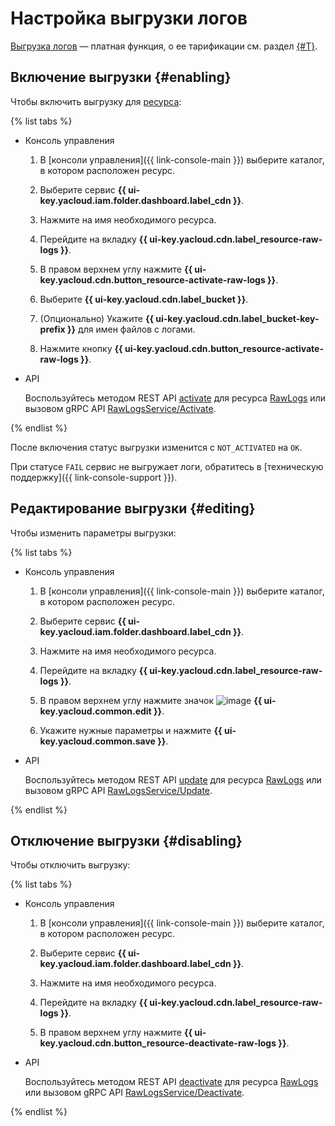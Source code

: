 # Настройка выгрузки логов

[Выгрузка логов](../../concepts/logs.md) — платная функция, о ее тарификации см. раздел [{#T}](../../pricing.md).

## Включение выгрузки {#enabling}

Чтобы включить выгрузку для [ресурса](../../concepts/resource.md):

{% list tabs %}

- Консоль управления
  
  1. В [консоли управления]({{ link-console-main }}) выберите каталог, в котором расположен ресурс.

  1. Выберите сервис **{{ ui-key.yacloud.iam.folder.dashboard.label_cdn }}**.

  1. Нажмите на имя необходимого ресурса.

  1. Перейдите на вкладку **{{ ui-key.yacloud.cdn.label_resource-raw-logs }}**.

  1. В правом верхнем углу нажмите **{{ ui-key.yacloud.cdn.button_resource-activate-raw-logs }}**.

  1. Выберите **{{ ui-key.yacloud.cdn.label_bucket }}**.

  1. (Опционально) Укажите **{{ ui-key.yacloud.cdn.label_bucket-key-prefix }}** для имен файлов с логами.

  1. Нажмите кнопку **{{ ui-key.yacloud.cdn.button_resource-activate-raw-logs }}**.

- API

  Воспользуйтесь методом REST API [activate](../../api-ref/RawLogs/activate.md) для ресурса [RawLogs](../../api-ref/RawLogs/index.md) или вызовом gRPC API [RawLogsService/Activate](../../api-ref/grpc/raw_logs_service.md#Activate).

{% endlist %}

После включения статус выгрузки изменится с `NOT_ACTIVATED`  на `OK`.

При статусе `FAIL` сервис не выгружает логи, обратитесь в [техническую поддержку]({{ link-console-support }}).

## Редактирование выгрузки {#editing}

Чтобы изменить параметры выгрузки:

{% list tabs %}

- Консоль управления
  
  1. В [консоли управления]({{ link-console-main }}) выберите каталог, в котором расположен ресурс.

  1. Выберите сервис **{{ ui-key.yacloud.iam.folder.dashboard.label_cdn }}**.

  1. Нажмите на имя необходимого ресурса.

  1. Перейдите на вкладку **{{ ui-key.yacloud.cdn.label_resource-raw-logs }}**.

  1. В правом верхнем углу нажмите значок ![image](../../../_assets/edit.svg) **{{ ui-key.yacloud.common.edit }}**.

  1. Укажите нужные параметры и нажмите **{{ ui-key.yacloud.common.save }}**.

- API

  Воспользуйтесь методом REST API [update](../../api-ref/RawLogs/update.md) для ресурса [RawLogs](../../api-ref/RawLogs/index.md) или вызовом gRPC API [RawLogsService/Update](../../api-ref/grpc/raw_logs_service.md#Update).

{% endlist %}

## Отключение выгрузки {#disabling}

Чтобы отключить выгрузку:

{% list tabs %}

- Консоль управления
  
  1. В [консоли управления]({{ link-console-main }}) выберите каталог, в котором расположен ресурс.

  1. Выберите сервис **{{ ui-key.yacloud.iam.folder.dashboard.label_cdn }}**.

  1. Нажмите на имя необходимого ресурса.

  1. Перейдите на вкладку **{{ ui-key.yacloud.cdn.label_resource-raw-logs }}**.

  1. В правом верхнем углу нажмите **{{ ui-key.yacloud.cdn.button_resource-deactivate-raw-logs }}**.

- API

  Воспользуйтесь методом REST API [deactivate](../../api-ref/RawLogs/deactivate.md) для ресурса [RawLogs](../../api-ref/RawLogs/index.md) или вызовом gRPC API [RawLogsService/Deactivate](../../api-ref/grpc/raw_logs_service.md#Deactivate).

{% endlist %}
